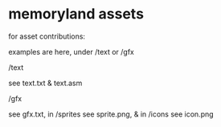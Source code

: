 # memoryland assets

for asset contributions:

examples are here, under /text or /gfx

/text

see text.txt & text.asm

/gfx

see gfx.txt, in /sprites see sprite.png, & in /icons see icon.png
